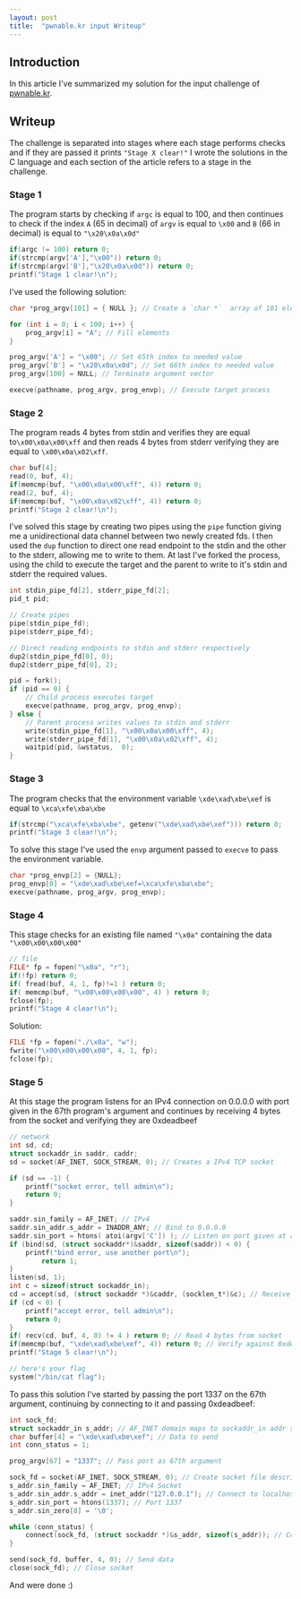 ```yaml
---
layout: post
title:  "pwnable.kr input Writeup"
---
```


## Introduction

In this article I've summarized my solution for the input challenge of [pwnable.kr](https://pwnable.kr/).

## Writeup

The challenge is separated into stages where each stage performs checks and if they are passed it prints `"Stage X clear!"`
I wrote the solutions in the C language and each section of the article refers to a stage in the challenge.

### Stage 1

The program starts by checking if `argc` is equal to 100, and then continues to check if the index `A` (65 in decimal) of `argv` is equal to `\x00` and `B` (66 in decimal) is equal to `"\x20\x0a\x0d"`

```c
if(argc != 100) return 0;
if(strcmp(argv['A'],"\x00")) return 0;
if(strcmp(argv['B'],"\x20\x0a\x0d")) return 0;
printf("Stage 1 clear!\n");
```

I've used the following solution:

```c
char *prog_argv[101] = { NULL }; // Create a `char *`  array of 101 elements, 100 - arguments, 1 - NULL indicating end of argument vector.

for (int i = 0; i < 100; i++) {
    prog_argv[i] = "A"; // Fill elements
}

prog_argv['A'] = "\x00"; // Set 65th index to needed value
prog_argv['B'] = "\x20\x0a\x0d"; // Set 66th index to needed value
prog_argv[100] = NULL; // Terminate argument vector

execve(pathname, prog_argv, prog_envp); // Execute target process
```

### Stage 2

The program reads 4 bytes from stdin and verifies they are equal to`\x00\x0a\x00\xff` and then reads 4 bytes from stderr verifying they are equal to `\x00\x0a\x02\xff`.

```c
char buf[4];
read(0, buf, 4);
if(memcmp(buf, "\x00\x0a\x00\xff", 4)) return 0;
read(2, buf, 4);
if(memcmp(buf, "\x00\x0a\x02\xff", 4)) return 0;
printf("Stage 2 clear!\n");
```

I've solved this stage by creating two pipes using the `pipe` function giving me a unidirectional data channel between two newly created fds.
I then used the `dup` function to direct one read endpoint to the stdin and the other to the stderr, allowing me to write to them.
At last I've forked the process, using the child to execute the target and the parent to write to it's stdin and stderr the required values.

```c  
int stdin_pipe_fd[2], stderr_pipe_fd[2];
pid_t pid;

// Create pipes
pipe(stdin_pipe_fd);
pipe(stderr_pipe_fd);

// Direct reading endpoints to stdin and stderr respectively
dup2(stdin_pipe_fd[0], 0);
dup2(stderr_pipe_fd[0], 2);

pid = fork();
if (pid == 0) {
    // Child process executes target
    execve(pathname, prog_argv, prog_envp);
} else {
    // Parent process writes values to stdin and stderr
    write(stdin_pipe_fd[1], "\x00\x0a\x00\xff", 4);
    write(stderr_pipe_fd[1], "\x00\x0a\x02\xff", 4);
    waitpid(pid, &wstatus,  0);
}
```

### Stage 3

The program checks that the environment variable `\xde\xad\xbe\xef` is equal to `\xca\xfe\xba\xbe`

```c
if(strcmp("\xca\xfe\xba\xbe", getenv("\xde\xad\xbe\xef"))) return 0;
printf("Stage 3 clear!\n");
```

To solve this stage I've used the `envp` argument passed to `execve` to pass the environment variable.

```c
char *prog_envp[2] = {NULL};
prog_envp[0] = "\xde\xad\xbe\xef=\xca\xfe\xba\xbe";
execve(pathname, prog_argv, prog_envp);
```

### Stage 4

This stage checks for an existing file named `"\x0a"` containing the data `"\x00\x00\x00\x00"` 

```c
// file
FILE* fp = fopen("\x0a", "r");
if(!fp) return 0;
if( fread(buf, 4, 1, fp)!=1 ) return 0;
if( memcmp(buf, "\x00\x00\x00\x00", 4) ) return 0;
fclose(fp);
printf("Stage 4 clear!\n");
```

Solution:

```c
FILE *fp = fopen("./\x0a", "w");
fwrite("\x00\x00\x00\x00", 4, 1, fp);
fclose(fp);
```

### Stage 5

At this stage the program listens for an IPv4 connection on 0.0.0.0 with port given in the 67th program's argument and continues by receiving 4 bytes from the socket and verifying they are 0xdeadbeef

```c
// network	
int sd, cd;
struct sockaddr_in saddr, caddr;
sd = socket(AF_INET, SOCK_STREAM, 0); // Creates a IPv4 TCP socket

if (sd == -1) {
    printf("socket error, tell admin\n");
    return 0;
}

saddr.sin_family = AF_INET; // IPv4
saddr.sin_addr.s_addr = INADDR_ANY; // Bind to 0.0.0.0
saddr.sin_port = htons( atoi(argv['C']) ); // Listen on port given at argv[67]
if (bind(sd, (struct sockaddr*)&saddr, sizeof(saddr)) < 0) {
    printf("bind error, use another port\n");
        return 1;
}
listen(sd, 1);
int c = sizeof(struct sockaddr_in);
cd = accept(sd, (struct sockaddr *)&caddr, (socklen_t*)&c); // Receive connection
if (cd < 0) {
    printf("accept error, tell admin\n");
    return 0;
}
if( recv(cd, buf, 4, 0) != 4 ) return 0; // Read 4 bytes from socket
if(memcmp(buf, "\xde\xad\xbe\xef", 4)) return 0; // Verify against 0xdeadbeef
printf("Stage 5 clear!\n");

// here's your flag
system("/bin/cat flag");
```

To pass this solution I've started by passing the port 1337 on the 67th argument, continuing by connecting to it and passing 0xdeadbeef:

```c
int sock_fd;
struct sockaddr_in s_addr; // AF_INET domain maps to sockaddr_in addr struct
char buffer[4] = "\xde\xad\xbe\xef"; // Data to send
int conn_status = 1;

prog_argv[67] = "1337"; // Pass port as 67th argument

sock_fd = socket(AF_INET, SOCK_STREAM, 0); // Create socket file descriptor
s_addr.sin_family = AF_INET; // IPv4 Socket
s_addr.sin_addr.s_addr = inet_addr("127.0.0.1"); // Connect to localhost
s_addr.sin_port = htons(1337); // Port 1337
s_addr.sin_zero[8] = '\0';

while (conn_status) {
	connect(sock_fd, (struct sockaddr *)&s_addr, sizeof(s_addr)); // Connect socket
}

send(sock_fd, buffer, 4, 0); // Send data
close(sock_fd); // Close socket
```

And were done :)